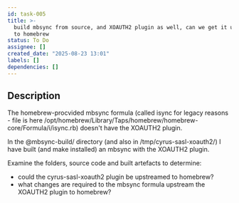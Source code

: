 ```yaml
---
id: task-005
title: >-
  build mbsync from source, and XOAUTH2 plugin as well, can we get it upstreamed
  to homebrew
status: To Do
assignee: []
created_date: "2025-08-23 13:01"
labels: []
dependencies: []
---
```


## Description

The homebrew-procvided mbsync formula (called isync for legacy reasons - file is
here /opt/homebrew/Library/Taps/homebrew/homebrew-core/Formula/i/isync.rb)
doesn't have the XOAUTH2 plugin.

In the @mbsync-build/ directory (and also in /tmp/cyrus-sasl-xoauth2/) I have
built (and make installed) an mbsync with the XOAUTH2 plugin.

Examine the folders, source code and built artefacts to determine:

- could the cyrus-sasl-xoauth2 plugin be upstreamed to homebrew?
- what changes are required to the mbsync formula upstream the XOAUTH2 plugin to
  homebrew?

